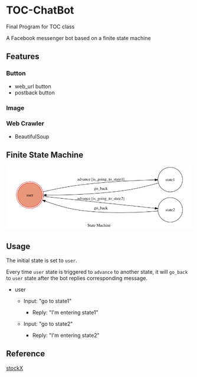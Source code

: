 # TOC-ChatBot
Final Program for TOC class

A Facebook messenger bot based on a finite state machine


## Features

### Button
* web_url button
* postback button

### Image


### Web Crawler
* BeautifulSoup

## Finite State Machine
![fsm](./img/show-fsm.png)

## Usage
The initial state is set to `user`.

Every time `user` state is triggered to `advance` to another state, it will `go_back` to `user` state after the bot replies corresponding message.

* user
	* Input: "go to state1"
		* Reply: "I'm entering state1"

	* Input: "go to state2"
		* Reply: "I'm entering state2"


## Reference
[stockX](https://stockx.com/) 
